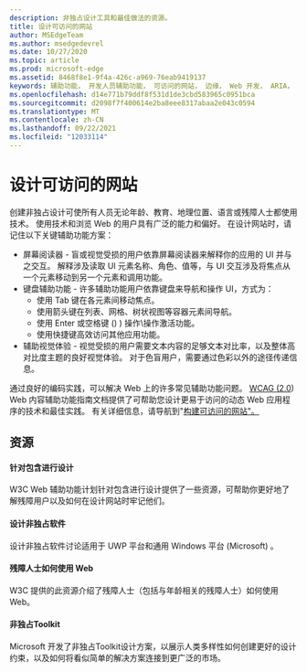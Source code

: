 ```yaml
---
description: 非独占设计工具和最佳做法的资源。
title: 设计可访问的网站
author: MSEdgeTeam
ms.author: msedgedevrel
ms.date: 10/27/2020
ms.topic: article
ms.prod: microsoft-edge
ms.assetid: 8468f8e1-9f4a-426c-a969-76eab9419137
keywords: 辅助功能， 开发人员辅助功能， 可访问的网站， 边缘， Web 开发， ARIA， 开发人员， UIA， UI 自动化
ms.openlocfilehash: d14e771b79ddf8f531d1de3cbd583965c0951bca
ms.sourcegitcommit: d2098f7f400614e2ba8eee8317abaa2e043c0594
ms.translationtype: MT
ms.contentlocale: zh-CN
ms.lasthandoff: 09/22/2021
ms.locfileid: "12033114"
---
```

# <a name="designing-accessible-websites"></a>设计可访问的网站

创建非独占设计可使所有人员无论年龄、教育、地理位置、语言或残障人士都使用技术。  使用技术和浏览 Web 的用户具有广泛的能力和偏好。  在设计网站时，请记住以下关键辅助功能方案：

*   屏幕阅读器 - 盲或视觉受损的用户依靠屏幕阅读器来解释你的应用的 UI 并与之交互。  解释涉及读取 UI 元素名称、角色、值等，与 UI 交互涉及将焦点从一个元素移动到另一个元素和调用功能。
*   键盘辅助功能 - 许多辅助功能用户依靠键盘来导航和操作 UI，方式为：
    *   使用 Tab 键在各元素间移动焦点。
    *   使用箭头键在列表、网格、树状视图等容器元素间导航。
    *   使用 Enter 或空格键 (\) \) 操作\操作激活功能。
    *   使用快捷键高效访问其他应用功能。
*   辅助视觉体验 - 视觉受损的用户需要文本内容的足够文本对比率，以及整体高对比度主题的良好视觉体验。  对于色盲用户，需要通过色彩以外的途径传递信息。

通过良好的编码实践，可以解决 Web 上的许多常见辅助功能问题。  [WCAG (2.0](https://www.w3.org/TR/WCAG20)) Web 内容辅助功能指南文档提供了可帮助您设计更易于访问的动态 Web 应用程序的技术和最佳实践。  有关详细信息，请导航到"[构建可访问的网站"。](./build/index.md)

## <a name="resources"></a>资源  

#### [<a name="designing-for-inclusion"></a>针对包含进行设计](https://w3.org/WAI/users/Overview.html)  

W3C Web 辅助功能计划针对包含进行设计提供了一些资源，可帮助你更好地了解残障用户以及如何在设计网站时牢记他们。

#### [<a name="designing-inclusive-software"></a>设计非独占软件](https://msdn.microsoft.com/windows/uwp/accessibility/designing-inclusive-software)  

设计非独占软件讨论适用于 UWP 平台和通用 Windows 平台 (Microsoft) 。

#### [<a name="how-people-with-disabilities-use-the-web"></a>残障人士如何使用 Web](https://www.w3.org/WAI/intro/people-use-web/Overview.html)  

W3C 提供的此资源介绍了残障人士（包括与年龄相关的残障人士）如何使用 Web。

#### [<a name="inclusive-design-toolkit"></a>非独占Toolkit](https://www.microsoft.com/design/practice#howwemake-section)  

Microsoft 开发了非独占Toolkit设计方案，以展示人类多样性如何创建更好的设计约束，以及如何将看似简单的解决方案连接到更广泛的市场。
